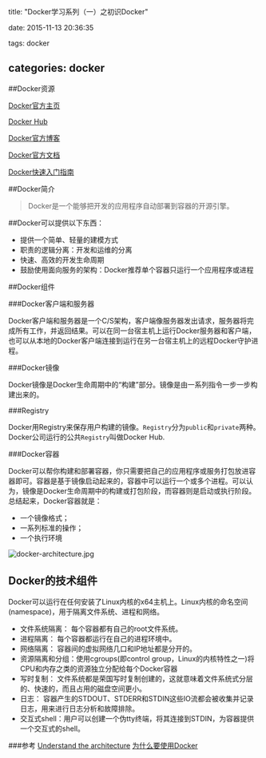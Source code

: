 title: "Docker学习系列（一）之初识Docker"

date: 2015-11-13 20:36:35

tags: docker

categories: docker
------------------

##Docker资源

[Docker官方主页](https://www.docker.com/)

[Docker Hub](https://hub.docker.com/)

[Docker官方博客](https://blog.docker.com/)

[Docker官方文档](https://docs.docker.com/)

[Docker快速入门指南](https://docs.docker.com/mac/started/)

##Docker简介

> Docker是一个能够把开发的应用程序自动部署到容器的开源引擎。

##Docker可以提供以下东西：

-	提供一个简单、轻量的建模方式
-	职责的逻辑分离：开发和运维的分离
-	快速、高效的开发生命周期
-	鼓励使用面向服务的架构：Docker推荐单个容器只运行一个应用程序或进程

##Docker组件

###Docker客户端和服务器

Docker客户端和服务器是一个C/S架构，客户端像服务器发出请求，服务器将完成所有工作，并返回结果。可以在同一台宿主机上运行Docker服务器和客户端，也可以从本地的Docker客户端连接到运行在另一台宿主机上的远程Docker守护进程。

###Docker镜像

Docker镜像是Docker生命周期中的“构建”部分。镜像是由一系列指令一步一步构建出来的。

###Registry

Docker用Registry来保存用户构建的镜像。`Registry`分为`public`和`private`两种。Docker公司运行的公共`Registry`叫做Docker Hub.

###Docker容器

Docker可以帮你构建和部署容器，你只需要把自己的应用程序或服务打包放进容器即可。容器是基于镜像启动起来的，容器中可以运行一个或多个进程。可以认为，镜像是Docker生命周期中的构建或打包阶段，而容器则是启动或执行阶段。总结起来，Docker容器就是：

-	一个镜像格式；
-	一系列标准的操作；
-	一个执行环境

![docker-architecture.jpg](/img/docker-architecture.jpg)

Docker的技术组件
----------------

Docker可以运行在任何安装了Linux内核的x64主机上。Linux内核的命名空间(namespace)，用于隔离文件系统、进程和网络。

-	文件系统隔离： 每个容器都有自己的root文件系统。
-	进程隔离： 每个容器都运行在自己的进程环境中。
-	网络隔离： 容器间的虚拟网络几口和IP地址都是分开的。
-	资源隔离和分组：使用cgroups(即control group，Linux的内核特性之一)将CPU和内存之类的资源独立分配给每个Docker容器
-	写时复制： 文件系统都是荣国写时复制创建的，这就意味着文件系统式分层的、快速的，而且占用的磁盘空间更小。
-	日志： 容器产生的STDOUT、STDERR和STDIN这些IO流都会被收集并记录日志，用来进行日志分析和故障排除。
-	交互式shell：用户可以创建一个伪tty终端，将其连接到STDIN，为容器提供一个交互式的shell。

###参考
[Understand the architecture](https://docs.docker.com/engine/introduction/understanding-docker/)
[为什么要使用Docker](http://dockerpool.com/static/books/docker_practice/introduction/why.html)